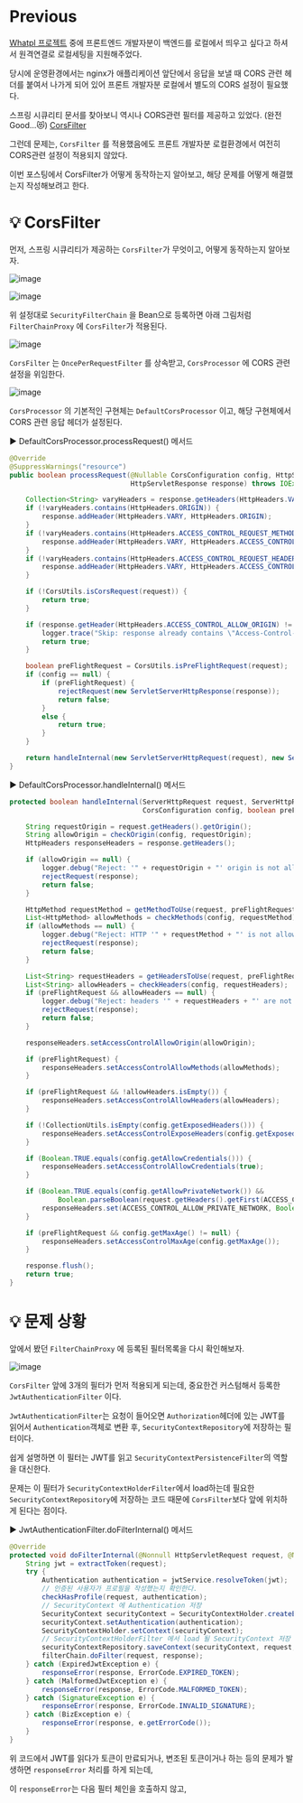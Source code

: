 # Previous

[Whatpl 프로젝트](https://github.com/whatpl/whatpl-backend) 중에 프론트엔드 개발자분이 백엔드를 로컬에서 띄우고 싶다고 하셔서 원격연결로 로컬세팅을 지원해주었다.

당시에 운영환경에서는 nginx가 애플리케이션 앞단에서 응답을 보낼 때 CORS 관련 헤더를 붙여서 나가게 되어 있어 프론트 개발자분 로컬에서 별도의 CORS 설정이 필요했다.

스프링 시큐리티 문서를 찾아보니 역시나 CORS관련 필터를 제공하고 있었다. (완전 Good...😻) [CorsFilter](https://docs.spring.io/spring-security/reference/servlet/integrations/cors.html)

그런데 문제는, `CorsFilter` 를 적용했음에도 프론트 개발자분 로컬환경에서 여전히 CORS관련 설정이 적용되지 않았다.

이번 포스팅에서 CorsFilter가 어떻게 동작하는지 알아보고, 해당 문제를 어떻게 해결했는지 작성해보려고 한다.

# 💡 CorsFilter

먼저, 스프링 시큐리티가 제공하는 `CorsFilter`가 무엇이고, 어떻게 동작하는지 알아보자.

![image](https://github.com/shin-je-woo/TIL/assets/39439576/73a95bf3-36f8-49ab-b572-aef5898ee241)

![image](https://github.com/shin-je-woo/TIL/assets/39439576/d82f2706-7f54-46d4-8623-fa39688acedf)

위 설정대로 `SecurityFilterChain` 을 Bean으로 등록하면 아래 그림처럼 `FilterChainProxy` 에 `CorsFilter`가 적용된다.

![image](https://github.com/shin-je-woo/TIL/assets/39439576/3521a03e-1f04-4292-b39c-44102843ca1e)

`CorsFilter` 는 `OncePerRequestFilter` 를 상속받고, `CorsProcessor` 에 CORS 관련 설정을 위임한다.

![image](https://github.com/shin-je-woo/TIL/assets/39439576/b237ab66-b156-4317-962c-74ad00fb88e6)

`CorsProcessor` 의 기본적인 구현체는 `DefaultCorsProcessor` 이고, 해당 구현체에서 CORS 관련 응답 헤더가 설정된다.

▶️ DefaultCorsProcessor.processRequest() 메서드
```java
@Override
@SuppressWarnings("resource")
public boolean processRequest(@Nullable CorsConfiguration config, HttpServletRequest request,
                              HttpServletResponse response) throws IOException {

    Collection<String> varyHeaders = response.getHeaders(HttpHeaders.VARY);
    if (!varyHeaders.contains(HttpHeaders.ORIGIN)) {
        response.addHeader(HttpHeaders.VARY, HttpHeaders.ORIGIN);
    }
    if (!varyHeaders.contains(HttpHeaders.ACCESS_CONTROL_REQUEST_METHOD)) {
        response.addHeader(HttpHeaders.VARY, HttpHeaders.ACCESS_CONTROL_REQUEST_METHOD);
    }
    if (!varyHeaders.contains(HttpHeaders.ACCESS_CONTROL_REQUEST_HEADERS)) {
        response.addHeader(HttpHeaders.VARY, HttpHeaders.ACCESS_CONTROL_REQUEST_HEADERS);
    }

    if (!CorsUtils.isCorsRequest(request)) {
        return true;
    }

    if (response.getHeader(HttpHeaders.ACCESS_CONTROL_ALLOW_ORIGIN) != null) {
        logger.trace("Skip: response already contains \"Access-Control-Allow-Origin\"");
        return true;
    }

    boolean preFlightRequest = CorsUtils.isPreFlightRequest(request);
    if (config == null) {
        if (preFlightRequest) {
            rejectRequest(new ServletServerHttpResponse(response));
            return false;
        }
        else {
            return true;
        }
    }

    return handleInternal(new ServletServerHttpRequest(request), new ServletServerHttpResponse(response), config, preFlightRequest);
}
```

▶️ DefaultCorsProcessor.handleInternal() 메서드
```java
protected boolean handleInternal(ServerHttpRequest request, ServerHttpResponse response,
                                 CorsConfiguration config, boolean preFlightRequest) throws IOException {

    String requestOrigin = request.getHeaders().getOrigin();
    String allowOrigin = checkOrigin(config, requestOrigin);
    HttpHeaders responseHeaders = response.getHeaders();

    if (allowOrigin == null) {
        logger.debug("Reject: '" + requestOrigin + "' origin is not allowed");
        rejectRequest(response);
        return false;
    }

    HttpMethod requestMethod = getMethodToUse(request, preFlightRequest);
    List<HttpMethod> allowMethods = checkMethods(config, requestMethod);
    if (allowMethods == null) {
        logger.debug("Reject: HTTP '" + requestMethod + "' is not allowed");
        rejectRequest(response);
        return false;
    }

    List<String> requestHeaders = getHeadersToUse(request, preFlightRequest);
    List<String> allowHeaders = checkHeaders(config, requestHeaders);
    if (preFlightRequest && allowHeaders == null) {
        logger.debug("Reject: headers '" + requestHeaders + "' are not allowed");
        rejectRequest(response);
        return false;
    }

    responseHeaders.setAccessControlAllowOrigin(allowOrigin);

    if (preFlightRequest) {
        responseHeaders.setAccessControlAllowMethods(allowMethods);
    }

    if (preFlightRequest && !allowHeaders.isEmpty()) {
        responseHeaders.setAccessControlAllowHeaders(allowHeaders);
    }

    if (!CollectionUtils.isEmpty(config.getExposedHeaders())) {
        responseHeaders.setAccessControlExposeHeaders(config.getExposedHeaders());
    }

    if (Boolean.TRUE.equals(config.getAllowCredentials())) {
        responseHeaders.setAccessControlAllowCredentials(true);
    }

    if (Boolean.TRUE.equals(config.getAllowPrivateNetwork()) &&
            Boolean.parseBoolean(request.getHeaders().getFirst(ACCESS_CONTROL_REQUEST_PRIVATE_NETWORK))) {
        responseHeaders.set(ACCESS_CONTROL_ALLOW_PRIVATE_NETWORK, Boolean.toString(true));
    }

    if (preFlightRequest && config.getMaxAge() != null) {
        responseHeaders.setAccessControlMaxAge(config.getMaxAge());
    }

    response.flush();
    return true;
}
```

# 💡 문제 상황

앞에서 봤던 `FilterChainProxy` 에 등록된 필터목록을 다시 확인해보자.

![image](https://github.com/shin-je-woo/TIL/assets/39439576/3521a03e-1f04-4292-b39c-44102843ca1e)

`CorsFilter` 앞에 3개의 필터가 먼저 적용되게 되는데, 중요한건 커스텀해서 등록한 `JwtAuthenticationFilter` 이다.

`JwtAuthenticationFilter`는 요청이 들어오면 `Authorization`헤더에 있는 JWT를 읽어서 `Authentication`객체로 변환 후, `SecurityContextRepository`에 저장하는 필터이다.

쉽게 설명하면 이 필터는 JWT를 읽고 `SecurityContextPersistenceFilter`의 역할을 대신한다.

문제는 이 필터가 `SecurityContextHolderFilter`에서 load하는데 필요한 `SecurityContextRepository`에 저장하는 코드 때문에 `CorsFilter`보다 앞에 위치하게 된다는 점이다.

▶️ JwtAuthenticationFilter.doFilterInternal() 메서드
```java
@Override
protected void doFilterInternal(@Nonnull HttpServletRequest request, @Nonnull HttpServletResponse response, FilterChain filterChain) throws ServletException, IOException {
    String jwt = extractToken(request);
    try {
        Authentication authentication = jwtService.resolveToken(jwt);
        // 인증된 사용자가 프로필을 작성했는지 확인한다.
        checkHasProfile(request, authentication);
        // SecurityContext 에 Authentication 저장
        SecurityContext securityContext = SecurityContextHolder.createEmptyContext();
        securityContext.setAuthentication(authentication);
        SecurityContextHolder.setContext(securityContext);
        // SecurityContextHolderFilter 에서 load 될 SecurityContext 저장
        securityContextRepository.saveContext(securityContext, request, response);
        filterChain.doFilter(request, response);
    } catch (ExpiredJwtException e) {
        responseError(response, ErrorCode.EXPIRED_TOKEN);
    } catch (MalformedJwtException e) {
        responseError(response, ErrorCode.MALFORMED_TOKEN);
    } catch (SignatureException e) {
        responseError(response, ErrorCode.INVALID_SIGNATURE);
    } catch (BizException e) {
        responseError(response, e.getErrorCode());
    }
}
```

위 코드에서 JWT를 읽다가 토큰이 만료되거나, 변조된 토큰이거나 하는 등의 문제가 발생하면 `responseError` 처리를 하게 되는데,

이 `responseError`는 다음 필터 체인을 호출하지 않고,
